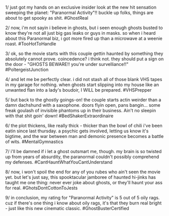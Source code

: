 1/ just got my hands on an exclusive insider look at the new hit sensation sweeping the planet: "Paranormal Activity"!! buckle up folks, things are about to get spooky as shit. #GhostReal

2/ now, i'm not sayin i believe in ghosts, but i seen enough ghosts busted to know they're not all just big gas leaks or guys in masks. so when i heard about this Paranormal biz, i got more fired up than a microwave at a weenie roast. #TooHotToHandle

3/ ok, so the movie starts with this couple gettin haunted by something they absolutely cannot prove. coincedence? i think not. they should put a sign on the door - "GHOSTS BEWARE!! you're under survelliance!!" #PoltergeistJunction

4/ and let me be perfectly clear. i did not stash all of those blank VHS tapes in my garage for nothing. when ghosts start slipping into my house like an unwanted flan into a lady's boudoir, I WILL be prepared. #VHSPrepper

5/ but back to the ghostly goings-on! the couple starts actin weirder than a damn dachshund with a saxophone. doors flyin open, pans bangin... some freak goulash of invisible phantoms up in their business. Ain't no sleepin with that shit goin' down! #BedShakerExtraordinaire

6/ the plot thickens, like really thick - thicker than the bowl of chili i've been eatin since last thursday. a psychic gets involved, letting us know it's bigtime, and the war between man and demonic presence becomes a battle of wits. #MentalGymnastics

7/ i'll be damned if i let a ghost outsmart me, though. my brain is so twisted up from years of absurdity, the paranormal couldn't possibly comprehend my defenses. #CantHauntWhatYouCantUnderstand

8/ now, i won't spoil the end for any of you rubes who ain't seen the movie yet. but let's just say, this spooktacular jamboree of haunted hi-jinks has taught me one thing: never ever joke about ghosts, or they'll haunt your ass for real. #GhotsDontCottonToJests

9/ in conclusion, my rating for "Paranormal Activity" is 5 out of 5 oily rags. cuz if there's one thing i know about oily rags, it's that they burn real bright - just like this new cinematic classic. #GhostBusterCertified